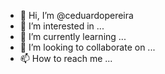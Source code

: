 - 👋 Hi, I’m @ceduardopereira
- 👀 I’m interested in ...
- 🌱 I’m currently learning ...
- 💞️ I’m looking to collaborate on ...
- 📫 How to reach me ...

<!---
ceduardopereira/ceduardopereira is a ✨ special ✨ repository because its `README.md` (this file) appears on your GitHub profile.
You can click the Preview link to take a look at your changes.
--->
